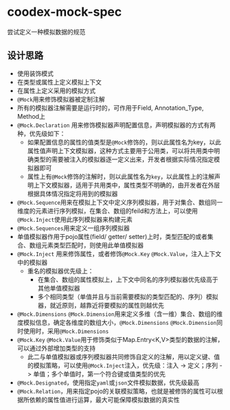 # coodex-mock-spec

尝试定义一种模拟数据的规范

## 设计思路

- 使用装饰模式
- 在类型或属性上定义模拟上下文
- 在属性上定义采用的模拟方式
- `@Mock`用来修饰模拟器被定制注解
- 所有的模拟器注解需要是运行时的，可作用于Field, Annotation_Type, Method上
- `@Mock.Declaration` 用来修饰模拟器声明配置信息，声明模拟器的方式有两种，优先级如下：
  - 如果配置信息的属性的值类型是`@Mock`修饰的，则以此属性名为key，以此属性值声明上下文模拟器，这种方式主要用于公用类，可以将共用类中明确类型的需要被注入的模拟器逐一定义出来，开发者根据实际情况指定模拟器即可
  - 属性上有`@Mock`修饰的注解时，则以此属性名为`key`，以此属性上的注解声明上下文模拟器，适用于共用类中，属性类型不明确的，由开发者在外层根据具体情况指定将用到的模拟器
- `@Mock.Sequence`用来在模拟上下文中定义序列模拟器，用于对集合、数组同一维度的元素进行序列模拟，在集合、数组的feild和方法上，可以使用`@Mock.Inject`使用此序列模拟器来构建元素
- `@Mock.Sequences`用来定义一组序列模拟器
- 单值模拟器作用于pojo属性(field/ getter/ setter)上时，类型匹配的或者集合、数组元素类型匹配时，则使用此单值模拟器
- `@Mock.Inject` 用来修饰属性，或者修饰`@Mock.Key` `@Mock.Value`，注入上下文中的模拟器
  - 重名的模拟器优先级上：
    - 在集合、数组的属性模拟上，上下文中同名的序列模拟器优先级高于其他单值模拟器
    - 多个相同类型（单值并且与当前需要模拟的类型匹配的、序列）模拟器，就近原则，越靠近将要模拟的属性则越优先
- `@Mock.Dimensions` `@Mock.Dimension`用来定义多维（含一维）集合、数组的维度模拟信息，确定各维度的数组大小，`@Mock.Dimensions` `@Mock.Dimension`同时使用时，采用`@Mock.Dimensions`
- `@Mock.Key` `@Mock.Value`用于修饰类似于Map.Entry<K,V>类型的数据的注解，可以通过外部增加类型的支持
  - 此二与单值模拟器或序列模拟器共同修饰自定义的注解，用以定义键、值的模拟策略，可以使用`@Mock.Inject`注入，优先级：注入 -> 定义；序列 -> 单值；多个单值时，第一个符合键或值类型的优先
- `@Mock.Designated`，使用指定`yaml`或`json`文件模拟数据，优先级最高
- `@Mock.Relation`，用来指定pojo的关联模拟策略，也就是被修饰的属性可以根据所依赖的属性值进行运算，最大可能保障模拟数据的真实性